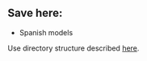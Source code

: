 ## Save here:

- Spanish models

Use directory structure described [here](../../../templates/saved_models_templates).
